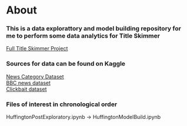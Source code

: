 # About
### This is a data explorattory and model building repository for me to perform some data analytics for Title Skimmer  
[Full Title Skimmer Project](https://github.com/michael0419/TitleSkimmer)

### Sources for data can be found on Kaggle
[News Category Dataset](https://www.kaggle.com/rmisra/news-category-dataset)  
[BBC news dataset](https://www.kaggle.com/hgultekin/bbcnewsarchive)  
[Clickbait dataset](https://www.kaggle.com/amananandrai/clickbait-dataset)

### Files of interest in chronological order  
HuffingtonPostExploratory.ipynb  -> HuffingtonModelBuild.ipynb  
